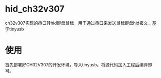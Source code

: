# hid_ch32v307
ch32v307实现的串口转hid键盘鼠标，用于通过串口来发送鼠标键盘hid报文，基于tinyusb

# 使用
首先部署好CH32V307的开发环境，导入tinyusb。将源代码加入工程后编译即可。
